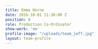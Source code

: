 ```yaml
---
title: Emma Horne
date: 2016-10-01 11:30:00 Z
position: 8
role: Production Co-Ordinator
show-work: 'no'
profile-image: "/uploads/team_jeff.jpg"
layout: team-profile
---
```


